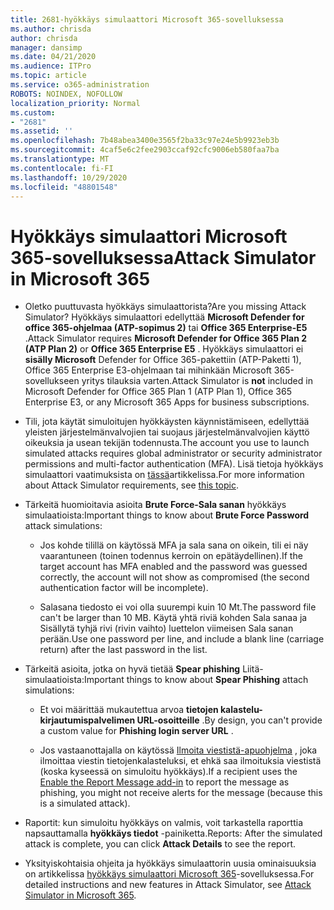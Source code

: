 ```yaml
---
title: 2681-hyökkäys simulaattori Microsoft 365-sovelluksessa
ms.author: chrisda
author: chrisda
manager: dansimp
ms.date: 04/21/2020
ms.audience: ITPro
ms.topic: article
ms.service: o365-administration
ROBOTS: NOINDEX, NOFOLLOW
localization_priority: Normal
ms.custom:
- "2681"
ms.assetid: ''
ms.openlocfilehash: 7b48abea3400e3565f2ba33c97e24e5b9923eb3b
ms.sourcegitcommit: 4caf5e6c2fee2903ccaf92cfc9006eb580faa7ba
ms.translationtype: MT
ms.contentlocale: fi-FI
ms.lasthandoff: 10/29/2020
ms.locfileid: "48801548"
---
```

# <a name="attack-simulator-in-microsoft-365"></a><span data-ttu-id="e6b0d-102">Hyökkäys simulaattori Microsoft 365-sovelluksessa</span><span class="sxs-lookup"><span data-stu-id="e6b0d-102">Attack Simulator in Microsoft 365</span></span>

- <span data-ttu-id="e6b0d-103">Oletko puuttuvasta hyökkäys simulaattorista?</span><span class="sxs-lookup"><span data-stu-id="e6b0d-103">Are you missing Attack Simulator?</span></span> <span data-ttu-id="e6b0d-104">Hyökkäys simulaattori edellyttää **Microsoft Defender for office 365-ohjelmaa (ATP-sopimus 2)** tai **Office 365 Enterprise-E5** .</span><span class="sxs-lookup"><span data-stu-id="e6b0d-104">Attack Simulator requires **Microsoft Defender for Office 365 Plan 2 (ATP Plan 2)** or **Office 365 Enterprise E5** .</span></span> <span data-ttu-id="e6b0d-105">Hyökkäys simulaattori ei **sisälly Microsoft** Defender for Office 365-pakettiin (ATP-Paketti 1), Office 365 Enterprise E3-ohjelmaan tai mihinkään Microsoft 365-sovellukseen yritys tilauksia varten.</span><span class="sxs-lookup"><span data-stu-id="e6b0d-105">Attack Simulator is **not** included in Microsoft Defender for Office 365 Plan 1 (ATP Plan 1), Office 365 Enterprise E3, or any Microsoft 365 Apps for business subscriptions.</span></span>

- <span data-ttu-id="e6b0d-106">Tili, jota käytät simuloitujen hyökkäysten käynnistämiseen, edellyttää yleisten järjestelmänvalvojien tai suojaus järjestelmänvalvojien käyttö oikeuksia ja usean tekijän todennusta.</span><span class="sxs-lookup"><span data-stu-id="e6b0d-106">The account you use to launch simulated attacks requires global administrator or security administrator permissions and multi-factor authentication (MFA).</span></span> <span data-ttu-id="e6b0d-107">Lisä tietoja hyökkäys simulaattori vaatimuksista on [tässä](https://docs.microsoft.com/microsoft-365/security/office-365-security/attack-simulator)artikkelissa.</span><span class="sxs-lookup"><span data-stu-id="e6b0d-107">For more information about Attack Simulator requirements, see [this topic](https://docs.microsoft.com/microsoft-365/security/office-365-security/attack-simulator).</span></span>

- <span data-ttu-id="e6b0d-108">Tärkeitä huomioitavia asioita **Brute Force-Sala sanan** hyökkäys simulaatioista:</span><span class="sxs-lookup"><span data-stu-id="e6b0d-108">Important things to know about **Brute Force Password** attack simulations:</span></span>

  - <span data-ttu-id="e6b0d-109">Jos kohde tilillä on käytössä MFA ja sala sana on oikein, tili ei näy vaarantuneen (toinen todennus kerroin on epätäydellinen).</span><span class="sxs-lookup"><span data-stu-id="e6b0d-109">If the target account has MFA enabled and the password was guessed correctly, the account will not show as compromised (the second authentication factor will be incomplete).</span></span>

  - <span data-ttu-id="e6b0d-110">Salasana tiedosto ei voi olla suurempi kuin 10 Mt.</span><span class="sxs-lookup"><span data-stu-id="e6b0d-110">The password file can't be larger than 10 MB.</span></span> <span data-ttu-id="e6b0d-111">Käytä yhtä riviä kohden Sala sanaa ja Sisällytä tyhjä rivi (rivin vaihto) luettelon viimeisen Sala sanan perään.</span><span class="sxs-lookup"><span data-stu-id="e6b0d-111">Use one password per line, and include a blank line (carriage return) after the last password in the list.</span></span>

- <span data-ttu-id="e6b0d-112">Tärkeitä asioita, jotka on hyvä tietää **Spear phishing** Liitä-simulaatioista:</span><span class="sxs-lookup"><span data-stu-id="e6b0d-112">Important things to know about **Spear Phishing** attach simulations:</span></span>

  - <span data-ttu-id="e6b0d-113">Et voi määrittää mukautettua arvoa **tietojen kalastelu-kirjautumispalvelimen URL-osoitteille** .</span><span class="sxs-lookup"><span data-stu-id="e6b0d-113">By design, you can't provide a custom value for **Phishing login server URL** .</span></span>

  - <span data-ttu-id="e6b0d-114">Jos vastaanottajalla on käytössä [Ilmoita viestistä-apuohjelma](https://docs.microsoft.com/microsoft-365/security/office-365-security/enable-the-report-message-add-in) , joka ilmoittaa viestin tietojenkalasteluksi, et ehkä saa ilmoituksia viestistä (koska kyseessä on simuloitu hyökkäys).</span><span class="sxs-lookup"><span data-stu-id="e6b0d-114">If a recipient uses the [Enable the Report Message add-in](https://docs.microsoft.com/microsoft-365/security/office-365-security/enable-the-report-message-add-in) to report the message as phishing, you might not receive alerts for the message (because this is a simulated attack).</span></span>

- <span data-ttu-id="e6b0d-115">Raportit: kun simuloitu hyökkäys on valmis, voit tarkastella raporttia napsauttamalla **hyökkäys tiedot** -painiketta.</span><span class="sxs-lookup"><span data-stu-id="e6b0d-115">Reports: After the simulated attack is complete, you can click **Attack Details** to see the report.</span></span>

- <span data-ttu-id="e6b0d-116">Yksityiskohtaisia ohjeita ja hyökkäys simulaattorin uusia ominaisuuksia on artikkelissa [hyökkäys simulaattori Microsoft 365](https://docs.microsoft.com/microsoft-365/security/office-365-security/attack-simulator)-sovelluksessa.</span><span class="sxs-lookup"><span data-stu-id="e6b0d-116">For detailed instructions and new features in Attack Simulator, see [Attack Simulator in Microsoft 365](https://docs.microsoft.com/microsoft-365/security/office-365-security/attack-simulator).</span></span>

